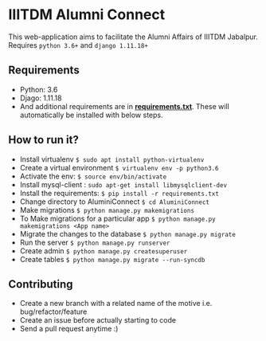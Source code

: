 # IIITDM Alumni Connect   
  This web-application aims to facilitate the Alumni Affairs of IIITDM Jabalpur.
  Requires `python 3.6+` and `django 1.11.18+`  

## Requirements

 * Python: 3.6  
 * Djago: 1.11.18  
 * And additional requirements are in [**requirements.txt**](https://github.com/Student-Alumni-Connect/alumni/blob/master/requirements.txt). These will automatically be installed with below steps.


## How to run it?

  * Install virtualenv `$ sudo apt install python-virtualenv`  
  * Create a virtual environment `$ virtualenv env -p python3.6`  
  * Activate the env: `$ source env/bin/activate`
  * Install mysql-client : `sudo apt-get install libmysqlclient-dev`
  * Install the requirements: `$ pip install -r requirements.txt`
  * Change directory to AluminiConnect `$ cd AluminiConnect`
  * Make migrations `$ python manage.py makemigrations`
  * To Make migrations for a particular app `$ python manage.py makemigrations <App name>`
  * Migrate the changes to the database `$ python manage.py migrate`
  * Run the server `$ python manage.py runserver`
  * Create admin `$ python manage.py createsuperuser`
  * Create tables `$ python manage.py migrate --run-syncdb`

## Contributing  
  * Create a new branch with a related name of the motive i.e. bug/refactor/feature  
  * Create an issue before actually starting to code  
  * Send a pull request anytime :)  
  

